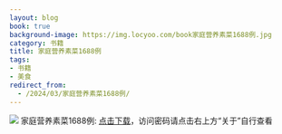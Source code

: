 ```yaml
---
layout: blog
book: true
background-image: https://img.locyoo.com/book家庭营养素菜1688例.jpg
category: 书籍
title: 家庭营养素菜1688例
tags:
- 书籍
- 美食
redirect_from:
  - /2024/03/家庭营养素菜1688例/
---
```

![](https://img.locyoo.com/book家庭营养素菜1688例.jpg)
家庭营养素菜1688例: <a name = "ref1" href="https://url18.ctfile.com/f/50983618-1380724657-6cb40d?p=3619">点击下载</a>，访问密码请点击右上方“关于”自行查看